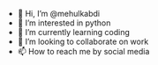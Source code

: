 - 👋 Hi, I’m @mehulkabdi
- 👀 I’m interested in python
- 🌱 I’m currently learning coding
- 💞️ I’m looking to collaborate on work
- 📫 How to reach me by social media

<!---
mehulkabdi/mehulkabdi is a ✨ special ✨ repository because its `README.md` (this file) appears on your GitHub profile.
You can click the Preview link to take a look at your changes.
--->

